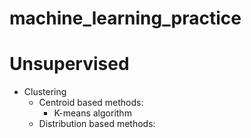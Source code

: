 # machine_learning_practice
 
# Unsupervised
+ Clustering
    + Centroid based methods:
        + K-means algorithm
    + Distribution based methods:
